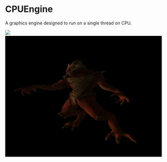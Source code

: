 # CPUEngine
A graphics engine designed to run on a single thread on CPU.

![](images/capture3.gif)
![](/images/gouraud.png)